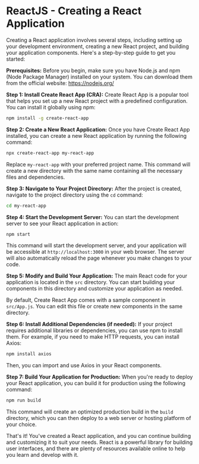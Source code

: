 # ReactJS - Creating a React Application

Creating a React application involves several steps, including setting up your development environment, creating a new React project, and building your application components. Here's a step-by-step guide to get you started:

**Prerequisites:**
Before you begin, make sure you have Node.js and npm (Node Package Manager) installed on your system. You can download them from the official website: https://nodejs.org/

**Step 1: Install Create React App (CRA):**
Create React App is a popular tool that helps you set up a new React project with a predefined configuration. You can install it globally using npm:

```bash
npm install -g create-react-app
```

**Step 2: Create a New React Application:**
Once you have Create React App installed, you can create a new React application by running the following command:

```bash
npx create-react-app my-react-app
```

Replace `my-react-app` with your preferred project name. This command will create a new directory with the same name containing all the necessary files and dependencies.

**Step 3: Navigate to Your Project Directory:**
After the project is created, navigate to the project directory using the `cd` command:

```bash
cd my-react-app
```

**Step 4: Start the Development Server:**
You can start the development server to see your React application in action:

```bash
npm start
```

This command will start the development server, and your application will be accessible at `http://localhost:3000` in your web browser. The server will also automatically reload the page whenever you make changes to your code.

**Step 5: Modify and Build Your Application:**
The main React code for your application is located in the `src` directory. You can start building your components in this directory and customize your application as needed.

By default, Create React App comes with a sample component in `src/App.js`. You can edit this file or create new components in the same directory.

**Step 6: Install Additional Dependencies (if needed):**
If your project requires additional libraries or dependencies, you can use npm to install them. For example, if you need to make HTTP requests, you can install Axios:

```bash
npm install axios
```

Then, you can import and use Axios in your React components.

**Step 7: Build Your Application for Production:**
When you're ready to deploy your React application, you can build it for production using the following command:

```bash
npm run build
```

This command will create an optimized production build in the `build` directory, which you can then deploy to a web server or hosting platform of your choice.

That's it! You've created a React application, and you can continue building and customizing it to suit your needs. React is a powerful library for building user interfaces, and there are plenty of resources available online to help you learn and develop with it.
